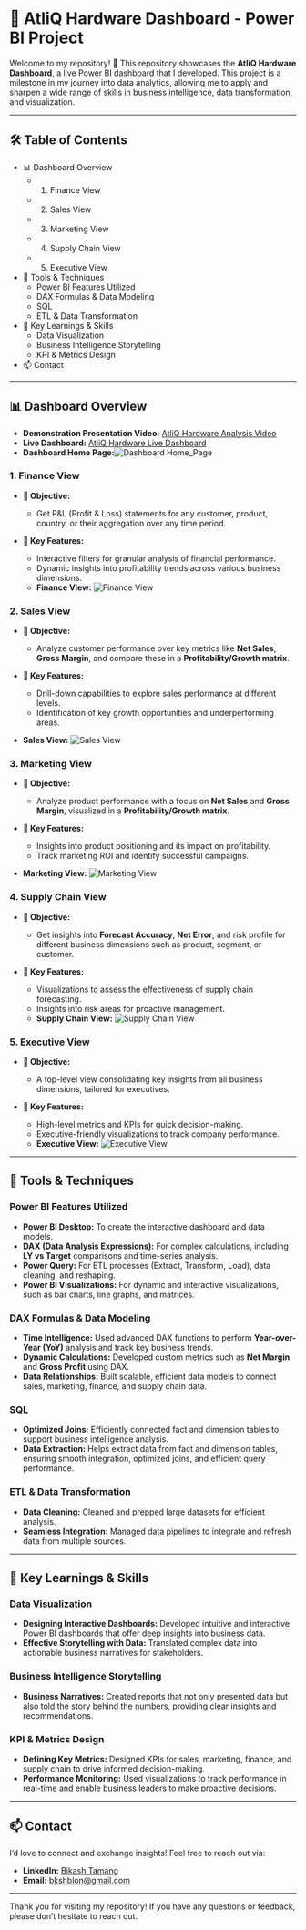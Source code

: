 # 🚀 AtliQ Hardware Dashboard - Power BI Project

Welcome to my repository! 🎉 This repository showcases the **AtliQ Hardware Dashboard**, a live Power BI dashboard that I developed. This project is a milestone in my journey into data analytics, allowing me to apply and sharpen a wide range of skills in business intelligence, data transformation, and visualization.

---

## 🛠️ Table of Contents

- 📊 Dashboard Overview
  - 1. Finance View
  - 2. Sales View
  - 3. Marketing View
  - 4. Supply Chain View
  - 5. Executive View
- 🧰 Tools & Techniques
  - Power BI Features Utilized
  - DAX Formulas & Data Modeling
  - SQL
  - ETL & Data Transformation
- 📑 Key Learnings & Skills
  - Data Visualization
  - Business Intelligence Storytelling
  - KPI & Metrics Design
- 📫 Contact
---

## 📊 Dashboard Overview
- **Demonstration Presentation Video:** [AtliQ Hardware Analysis Video](https://www.linkedin.com/posts/bkshblon_powerbi-dataanalytics-businessintelligence-activity-7311948052099973120-cN5T?utm_source=share&utm_medium=member_desktop&rcm=ACoAAC_t6QUBKwrgFInRbBtd2M0Ms3-1UoDCEhg)
- **Live Dashboard:** [AtliQ Hardware Live Dashboard](https://app.powerbi.com/view?r=eyJrIjoiYjJhMTQ5NTctZTdiYi00YTRmLTgwYWItN2Q5NDUxOWY3ZjhlIiwidCI6ImM2ZTU0OWIzLTVmNDUtNDAzMi1hYWU5LWQ0MjQ0ZGM1YjJjNCJ9)
- **Dashboard Home Page:**![Dashboard Home_Page](https://github.com/user-attachments/assets/40153019-095b-4734-8ee1-f65e34f88fce)

### 1. Finance View

- **📌 Objective:** 
  - Get P&L (Profit & Loss) statements for any customer, product, country, or their aggregation over any time period.
  
- **🎯 Key Features:**
  - Interactive filters for granular analysis of financial performance.
  - Dynamic insights into profitability trends across various business dimensions.
  - **Finance View:** ![Finance View](https://github.com/user-attachments/assets/e6c634fe-c6c3-43c2-a404-a5160ff6223a)



### 2. Sales View

- **📌 Objective:** 
  - Analyze customer performance over key metrics like **Net Sales**, **Gross Margin**, and compare these in a **Profitability/Growth matrix**.

- **🎯 Key Features:**
  - Drill-down capabilities to explore sales performance at different levels.
  - Identification of key growth opportunities and underperforming areas.
- **Sales View:** ![Sales View](https://github.com/user-attachments/assets/7f968212-66e8-4d6f-9e9b-e2b3ff119187)


### 3. Marketing View

- **📌 Objective:** 
  - Analyze product performance with a focus on **Net Sales** and **Gross Margin**, visualized in a **Profitability/Growth matrix**.
  
- **🎯 Key Features:**
  - Insights into product positioning and its impact on profitability.
  - Track marketing ROI and identify successful campaigns.
- **Marketing View:** ![Marketing View](https://github.com/user-attachments/assets/27f25294-e60a-4dc4-8af2-349527e23240)


### 4. Supply Chain View

- **📌 Objective:** 
  - Get insights into **Forecast Accuracy**, **Net Error**, and risk profile for different business dimensions such as product, segment, or customer.
  
- **🎯 Key Features:**
  - Visualizations to assess the effectiveness of supply chain forecasting.
  - Insights into risk areas for proactive management.
  - **Supply Chain View:** ![Supply Chain View](https://github.com/user-attachments/assets/ad7c0b87-5d09-4d74-b82c-809966135de8)


### 5. Executive View

- **📌 Objective:** 
  - A top-level view consolidating key insights from all business dimensions, tailored for executives.
  
- **🎯 Key Features:**
  - High-level metrics and KPIs for quick decision-making.
  - Executive-friendly visualizations to track company performance.
  - **Executive View:** ![Executive View](https://github.com/user-attachments/assets/b9bb4f97-7e3d-419e-9768-96757c777da0)


---

## 🧰 Tools & Techniques

### Power BI Features Utilized

- **Power BI Desktop:** To create the interactive dashboard and data models.
- **DAX (Data Analysis Expressions):** For complex calculations, including **LY vs Target** comparisons and time-series analysis.
- **Power Query:** For ETL processes (Extract, Transform, Load), data cleaning, and reshaping.
- **Power BI Visualizations:** For dynamic and interactive visualizations, such as bar charts, line graphs, and matrices.
  
### DAX Formulas & Data Modeling

- **Time Intelligence:** Used advanced DAX functions to perform **Year-over-Year (YoY)** analysis and track key business trends.
- **Dynamic Calculations:** Developed custom metrics such as **Net Margin** and **Gross Profit** using DAX.
- **Data Relationships:** Built scalable, efficient data models to connect sales, marketing, finance, and supply chain data.

### SQL

- **Optimized Joins:** Efficiently connected fact and dimension tables to support business intelligence analysis.
- **Data Extraction:** Helps extract data from fact and dimension tables, ensuring smooth integration, optimized joins, and efficient query performance.

### ETL & Data Transformation

- **Data Cleaning:** Cleaned and prepped large datasets for efficient analysis.
- **Seamless Integration:** Managed data pipelines to integrate and refresh data from multiple sources.

---

## 📑 Key Learnings & Skills

### Data Visualization

- **Designing Interactive Dashboards:** Developed intuitive and interactive Power BI dashboards that offer deep insights into business data.
- **Effective Storytelling with Data:** Translated complex data into actionable business narratives for stakeholders.
  
### Business Intelligence Storytelling

- **Business Narratives:** Created reports that not only presented data but also told the story behind the numbers, providing clear insights and recommendations.
  
### KPI & Metrics Design

- **Defining Key Metrics:** Designed KPIs for sales, marketing, finance, and supply chain to drive informed decision-making.
- **Performance Monitoring:** Used visualizations to track performance in real-time and enable business leaders to make proactive decisions.

---

## 📫 Contact

I’d love to connect and exchange insights! Feel free to reach out via:

- **LinkedIn:** [Bikash Tamang](https://www.linkedin.com/in/bkshblon/)
- **Email:** [bkshblon@gmail.com](mailto:bkshblon@gmail.com)

---

Thank you for visiting my repository! If you have any questions or feedback, please don’t hesitate to reach out.
